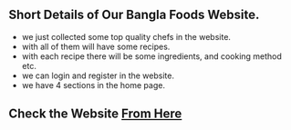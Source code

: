 ## Short Details of Our Bangla Foods Website. 
* we just collected some top quality chefs in the website. 
* with all of them will have some recipes.
* with each recipe there will be some ingredients, and cooking method etc. 
* we can login and register in the website. 
* we have 4 sections in the home page. 

## Check the Website [From Here]()